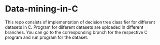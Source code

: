 # Data-mining-in-C
This repo consists of implementation of decision tree classifier for different datasets in C. 
Program for diiferent datasets are uploaded in different branches. You can go to the corresponding branch for the respective C program and run program for the dataset.
